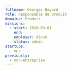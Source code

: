 ```yaml
---
fullname: Georges Bayard
role: Responsable de produit
domaine: Produit
missions:
  - start: 2016-03-01
    end:
    employer: dinum
    status: admin
startups:
  - mps
previously:
  - mon-entreprise
---
```

